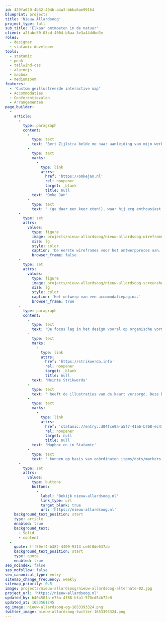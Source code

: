 ```yaml
---
id: 429fa620-4b32-494b-a4a3-bbba6ae99164
blueprint: projects
title: 'Nieuw Allardsoog'
project_type: full
sub_title: 'Elkaar ontmoeten in de natuur'
client: a2fabc50-03cd-4004-b8aa-3e3a44ddbd3e
roles:
  - designer
  - statamic-developer
tools:
  - statamic
  - peak
  - tailwind-css
  - alpinejs
  - mapbox
  - mediumzoom
features:
  - 'Custom geïllustreerde interactive map'
  - Accommodaties
  - Conferentiezalen
  - Arrangementen
page_builder:
  -
    article:
      -
        type: paragraph
        content:
          -
            type: text
            text: 'Bert Zijlstra belde me naar aanleiding van mijn werk voor '
          -
            type: text
            marks:
              -
                type: link
                attrs:
                  href: 'https://omkejan.nl'
                  rel: noopener
                  target: _blank
                  title: null
            text: 'Omke Jan'
          -
            type: text
            text: " (ga daar een keer eten!), waar hij erg enthousiast over was. Samen met zijn vrouw en dochter Andele runt Bert Nieuw Allardsoog. Er was al een site, maar dat was een weefsel van drie aparte Wordpress-sites. Mijn aandacht ging dus eerst uit naar het volledig inventariseren en herstructureren van alle content, zodat het op een website kon staan.\_"
      -
        type: set
        attrs:
          values:
            type: figure
            image: projects/nieuw-allardsoog/nieuw-allardsoog-wireframes.png
            size: lg
            style: color
            caption: 'De eerste wireframes voor het ontwerpproces aan.'
            browser_frame: false
      -
        type: set
        attrs:
          values:
            type: figure
            image: projects/nieuw-allardsoog/nieuw-allardsoog-screenshot-01.png
            size: lg
            style: color
            caption: 'Het ontwerp van een accomodatiepagina.'
            browser_frame: true
      -
        type: paragraph
        content:
          -
            type: text
            text: 'De focus lag in het design vooral op organische vormen en de natuur. Welkom, warm en natuurlijk. '
          -
            type: text
            marks:
              -
                type: link
                attrs:
                  href: 'https://strikwerda.info'
                  rel: noopener
                  target: _blank
                  title: null
            text: 'Meinte Strikwerda'
          -
            type: text
            text: ' heeft de illustraties van de kaart verzorgd. Deze kaart is opgebouwd uit tiles voor verschillende zoomniveaus. Hierdoor blijft de performance goed en worden enkel graphics gedownload die op dat moment bekeken worden. De kaart draait op de software van '
          -
            type: text
            marks:
              -
                type: link
                attrs:
                  href: 'statamic://entry::d04fce9a-a5f7-41a6-b768-ec41b462c5f4'
                  rel: noopener
                  target: null
                  title: null
            text: 'Mapbox en in Statamic'
          -
            type: text
            text: ' kunnen op basis van coördinaten items/dots/markers aan de kaart worden toegevoegd. In de toekomst staan er nog meer illustraties gepland.'
      -
        type: set
        attrs:
          values:
            type: buttons
            buttons:
              -
                label: 'Bekijk nieuw-allardsoog.nl'
                link_type: url
                target_blank: true
                url: 'https://nieuw-allardsoog.nl'
    background_text_position: start
    type: article
    enabled: true
    background_text:
      - Solid
      - content
  -
    quote: fff50ef4-b382-4409-9313-ce6f0de637ab
    background_text_position: start
    type: quote
    enabled: true
seo_noindex: false
seo_nofollow: false
seo_canonical_type: entry
sitemap_change_frequency: weekly
sitemap_priority: 0.5
image: projects/nieuw-allardsoog/nieuw-allardsoog-alternate-02.jpg
project_url: 'https://nieuw-allardsoog.nl'
updated_by: b40458fa-e73a-4f88-bfa1-570cd54b72e0
updated_at: 1653561245
og_image: nieuw-allardsoog-og-1653393324.png
twitter_image: nieuw-allardsoog-twitter-1653393324.png
---
```

